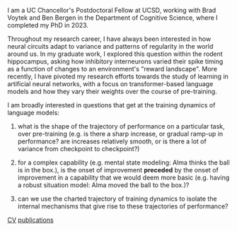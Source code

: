 
I am a UC Chancellor's Postdoctoral Fellow at UCSD, working with Brad Voytek and Ben Bergen in the Department of Cognitive Science, where I completed my PhD in 2023.

Throughout my research career, I have always been interested in how neural circuits adapt to variance and patterns of regularity in the world around us. In my graduate work, I explored this question within the rodent hippocampus, asking how inhibitory interneurons varied their spike timing as a function of changes to an environment's "reward landscape". More recently, I have pivoted my research efforts towards the study of learning in artificial neural networks, with a focus on transformer-based language models and how they vary their weights over the course of pre-training. 

I am broadly interested in questions that get at the training dynamics of language models: 

1. what is the shape of the trajectory of performance on a particular task, over pre-training (e.g. is there a sharp increase, or gradual ramp-up in performance? are increases relatively smooth, or is there a lot of variance from checkpoint to checkpoint?)

2. for a complex capability (e.g. mental state modeling: Alma thinks the ball is in the box.), is the onset of improvement **preceded** by the onset of improvement in a capability that we would deem more basic (e.g. having a robust situation model: Alma moved the ball to the box.)?

3. can we use the charted trajectory of training dynamics to isolate the internal mechanisms that give rise to these trajectories of performance?


[CV](riviere-cv.pdf)
[publications](publications.md)
